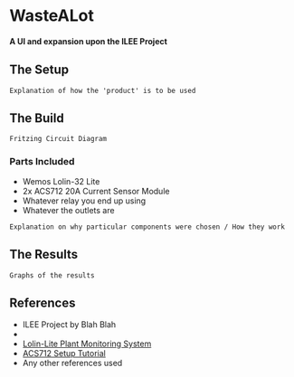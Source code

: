 # WasteALot
#### A UI and expansion upon the ILEE Project 
## The Setup
```Explanation of how the 'product' is to be used ```
## The Build
```Fritzing Circuit Diagram```
### Parts Included
* Wemos Lolin-32 Lite 
* 2x ACS712 20A Current Sensor Module 
* Whatever relay you end up using 
* Whatever the outlets are 

```Explanation on why particular components were chosen / How they work```
## The Results
```Graphs of the results```
## References
* ILEE Project by Blah Blah
* [](https://randomnerdtutorials.com/installing-the-esp32-board-in-arduino-ide-mac-and-linux-instructions/)
* [Lolin-Lite Plant Monitoring System](https://maker.pro/esp8266/projects/plant-monitoring-system-tutorial-esp32-lolin32-lite-blynk)
* [ACS712 Setup Tutorial](http://henrysbench.capnfatz.com/henrys-bench/arduino-current-measurements/the-acs712-current-sensor-with-an-arduino/)
* Any other references used 
